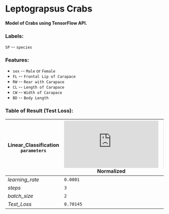 # Leptograpsus Crabs

#### Model of Crabs using TensorFlow API.

### Labels:
 
`SP` -- `species`

### Features:

* `sex` -- `Male` or `Female`
* `FL` -- `Frontal Lip of Carapace`
* `RW` -- `Rear with Carapace`
* `CL` -- `Length of Carapace`
* `CW` -- `Width of Carapace`
* `BD` -- `Body Length`

### Table of Result (Test Loss):

| Linear_Classification `parameters` | ![equation](http://latex.codecogs.com/gif.latex?log) Normalized | ![equation](http://latex.codecogs.com/gif.latex?Z-score) Normalized |
| --- | --- | --- |
| *learning_rate* | `0.0001` | `0.00007` |
| *steps* | `3` | `3` |
| *batch_size* | `2` | `2` |
| *Test_Loss* | `0.70145` | `0.68709` |

